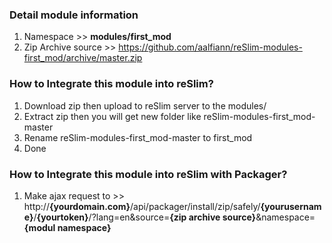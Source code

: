### Detail module information

1. Namespace >> **modules/first_mod**
2. Zip Archive source >> 
    https://github.com/aalfiann/reSlim-modules-first_mod/archive/master.zip

### How to Integrate this module into reSlim?

1. Download zip then upload to reSlim server to the modules/
2. Extract zip then you will get new folder like reSlim-modules-first_mod-master
3. Rename reSlim-modules-first_mod-master to first_mod
4. Done

### How to Integrate this module into reSlim with Packager?

1. Make ajax request to >>
    http://**{yourdomain.com}**/api/packager/install/zip/safely/**{yourusername}**/**{yourtoken}**/?lang=en&source=**{zip archive source}**&namespace=**{modul namespace}**